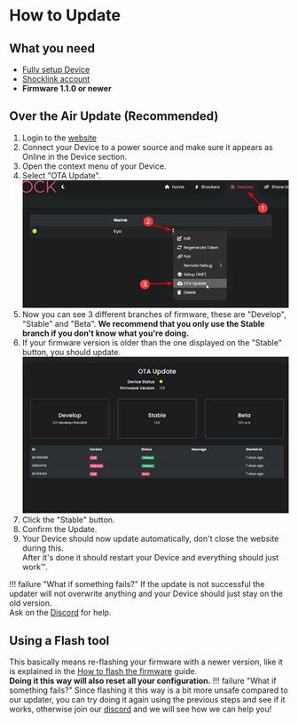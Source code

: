# How to Update

## What you need
- [Fully setup Device](../guides/openshock-first-setup.md)
- [Shocklink account](https://shocklink.net/)
- **Firmware 1.1.0 or newer**

## Over the Air Update (Recommended)
1. Login to the [website](https://shocklink.net/)
2. Connect your Device to a power source and make sure it appears as Online in the Device section.
3. Open the context menu of your Device.
4. Select "OTA Update".  
![Open OTA](../static/guides/how-to-update/update-Open-OTA.png)  
5. Now you can see 3 different branches of firmware, these are "Develop", "Stable" and "Beta". **We recommend that you only use the Stable branch if you don't know what you're doing.**
6. If your firmware version is older than the one displayed on the "Stable" button, you should update.  
![Update Window](../static/guides/how-to-update/update-Window.png)  
7. Click the "Stable" button. 
8. Confirm the Update.
9. Your Device should now update automatically, don't close the website during this.  
After it's done it should restart your Device and everything should just work™.

!!! failure "What if something fails?"
    If the update is not successful the updater will not overwrite anything and your Device should just stay on the old version.  
    Ask on the [Discord](https://discord.gg/OpenShock) for help.

## Using a Flash tool
This basically means re-flashing your firmware with a newer version, like it is explained in the [How to flash the firmware](../guides/openshock-how-to-flash-your-board.md) guide.  
**Doing it this way will also reset all your configuration.**
!!! failure "What if something fails?"
    Since flashing it this way is a bit more unsafe compared to our updater, you can try doing it again using the previous steps and see if it works, otherwise join our [discord](https://discord.gg/OpenShock) and we will see how we can help you!
